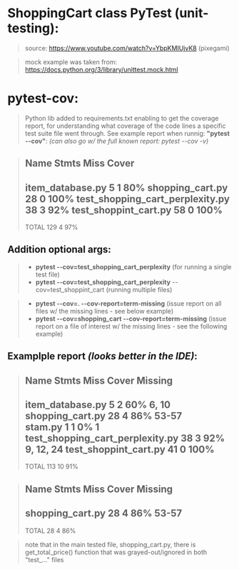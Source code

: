 # ShoppingCart class PyTest (unit-testing):

> source: https://www.youtube.com/watch?v=YbpKMIUjvK8   (pixegami)

> mock example was taken from: https://docs.python.org/3/library/unittest.mock.html

# pytest-cov:

> Python lib added to requirements.txt enabling to get the coverage report,
> for understanding what coverage of the code lines a specific test suite file went through.
> See example report when runnig: **"pytest --cov"**: *(can also go w/ the full known report: pytest --cov -v)*

> Name                               Stmts   Miss  Cover
> ------------------------------------------------------
> item_database.py                       5      1    80%
> shopping_cart.py                      28      0   100%
> test_shopping_cart_perplexity.py      38      3    92%
> test_shoppint_cart.py                 58      0   100%
> ------------------------------------------------------
> TOTAL                                129      4    97%

## Addition optional args:

> - **pytest --cov=test_shopping_cart_perplexity**   (for running a single test file)
> - **pytest --cov=test_shopping_cart_perplexity** --cov=test_shoppint_cart (running multiple files)

> - **pytest --cov=. --cov-report=term-missing**   (issue report on all files w/ the missing lines - see below example)
> - **pytest --cov=shopping_cart --cov-report=term-missing**   (issue report on a file of interest w/ the missing lines - see the following example)


## Examplple report *(looks better in the IDE)*:

>	Name                               Stmts   Miss  Cover   Missing  
>	----------------------------------------------------------------  
>	item_database.py                       5      2    60%   6, 10    
>	shopping_cart.py                      28      4    86%   53-57    
>	stam.py                                1      1     0%   1        
>	test_shopping_cart_perplexity.py      38      3    92%   9, 12, 24
>	test_shoppint_cart.py                 41      0   100%            
>	----------------------------------------------------------------  
>	TOTAL                                113     10    91%            


>	Name               Stmts   Miss  Cover   Missing
>	------------------------------------------------
>	shopping_cart.py      28      4    86%   53-57
>	------------------------------------------------
>	TOTAL                 28      4    86%

> note that in the main tested file, shopping_cart.py, there is get_total_price() function that was grayed-out/ignored in both "test_..." files